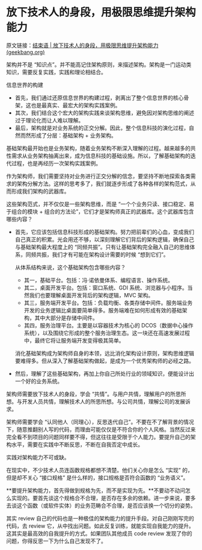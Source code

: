 # 放下技术人的身段，用极限思维提升架构能力

原文链接：[结束语 | 放下技术人的身段，用极限思维提升架构能力 (geekbang.org)](https://time.geekbang.org/column/article/193173)

架构并不是 “知识点”。并不能高记住架构原则，来描述架构。架构是一门运动类知识，需要反复实践，实践和理论相结合。



信息世界的构建

- 首先，我们通过还原信息世界的构建过程，剥离出了整个信息世界的核心骨架，这也是最真实、最宏大的架构实践案例。
- 其次，我们结合这个宏大的架构实践来谈架构思维，避免因对架构思维的阐述过于理论化而让人难以理解。
- 最后，架构就是对业务系统的正交分解。因此，整个信息科技的演化过程，自然而然形成了分层：基础架构 + 业务架构。



基础架构最开始也是业务架构，随着业务架构不断深入理解的过程。越来越多的共性需求从业务架构抽离出来，成为信息科技的基础设施。所以，了解基础架构的迭代过程，也是再经历一次架构实践案例。



作为架构师，我们需要坚持对业务进行正交分解的信念，要坚持不断地探索各类需求的架构分解方法。这样的思考多了，我们就逐步形成了各种各样的架构范式，从而形成我们架构的武器库。

这些架构范式，并不仅仅是一些架构思维，而是 “一个个业务只读、接口稳定、易于组合的模块 + 组合的方法论”，它们才是架构师真正的武器库。这个武器库包含哪些内容？

- 首先，它应该包括信息科技形成的基础架构。努力把前辈们的心血，变成我们自己真正的积累。光会用还不够，以深刻理解它们背后的架构逻辑，确保自己与基础架构最大程度上的 “同频共振”。只有让基础架构完全融入自己的思维体系，同频共振，我们才有可能在架构设计需要的时候 “想到它们”。

  从体系结构来说，这个基础架构包含哪些内容？

  - 其一，基础平台。包括：冯·诺依曼体系、编程语言、操作系统。
  - 其二，桌面开发平台。包括：窗口系统、GDI 系统、浏览器与小程序。当然我们也要理解桌面开发背后的架构逻辑，MVC 架构。
  - 其三，服务端开发平台。包括：负载均衡、各类存储中间件。服务端业务开发的业务逻辑比桌面要简单得多。服务端难在如何形成有效的基础架构，其中大部分是存储中间件。
  - 其四，服务治理平台。主要是以容器技术为核心的 DCOS（数据中心操作系统），以及围绕它形成的整个服务治理生态。这一块还在高速发展过程中，最终它将让服务端开发变得极其简单。

  消化基础架构成为架构师自身的本领，远比消化架构设计原则，架构思维逻辑要难得多。但从深入了解基础架构做起，是成为一个优秀架构师的必经之路。

- 然后，理解了这些基础架构，再加上你自己所处行业的领域知识，便能设计出一个好的业务系统。



架构师需要放下技术人的身段，学会 “共情”。与用户共情，理解用户的所思所想。与开发人员共情，理解技术人的所思所想。与公司共情，理解公司的发展诉求。

架构师需要学会 “认同他人（同理心），反思迭代自己”。不要在不了解背景的情况下，随意推翻别人写的代码，而理由可能仅仅是不符合你的个人风格。当然反过来完全看不到项目的问题同样要不得，但这往往是受限于个人能力。要提升自己的架构水平，需要在实践中不断反思，不断在自我否定中成长。



实践对架构能力不可或缺。

在现实中，不少技术人员连函数规格都想不清楚。他们关心你是怎么 “实现” 的，但是却不关心 “接口规格” 是什么样的，接口规格是否符合函数的 “业务语义”。

**要提升架构能力，首先得做到规格为先，而不是实现为先。**不要动不动问怎么实现的。要首先谈这个规格合不合理，是否存在多余的依赖。进一步来说，要多去谈这个函数（或软件实体）的业务范畴合不合理，是否应该换一个切分的姿势。

其实 review 自己的代码也是一种极佳的架构能力的提升手段。对自己刚刚写完的代码，去 review 它，从中找出问题。如此反复训练，就能实现自我能力的提升。这其实是最高效的自我提升的方式。如果团队其他成员 code review 发现了你的问题，你得反思一下为什么自己发现不了。